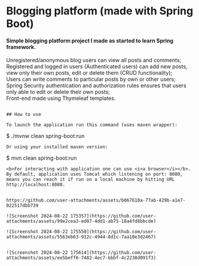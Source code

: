 # Blogging platform (made with Spring Boot)
#### Simple blogging platform project I made as started to learn Spring framework.




 
Unregistered/anonymous blog users can view all posts and comments;\
Registered and logged in users (Authenticated users) can add new posts, view only their own posts, edit or delete them (CRUD functionality);\
Users can write comments to particular posts by own or other users;\
Spring Security authentication and authorization rules ensures that users only able to edit or delete their own posts;\
Front-end made using Thymeleaf templates.



```

## How to use

To launch the application run this command (uses maven wrapper):
```
$ ./mvnw clean spring-boot:run
```
Or using your installed maven version:
```
$ mvn clean spring-boot:run
```
<b>For interacting with application one can use <i>a browser</i></b>.
By default, application uses Tomcat which listening on port: 8080,
means you can reach it if run on a local machine by hitting URL http://localhost:8080.


https://github.com/user-attachments/assets/b067610a-77ab-429b-a1e7-022517dbb739

![Screenshot 2024-08-22 175357](https://github.com/user-attachments/assets/99e2cea3-ed07-4dd1-ab75-18a4fd8bbcde)

![Screenshot 2024-08-22 175550](https://github.com/user-attachments/assets/5563eb63-912c-4944-8d1c-7aa10e3d2467)


![Screenshot 2024-08-22 175614](https://github.com/user-attachments/assets/ee5beff6-7482-4ec7-bbbf-4c2238d091f3)

